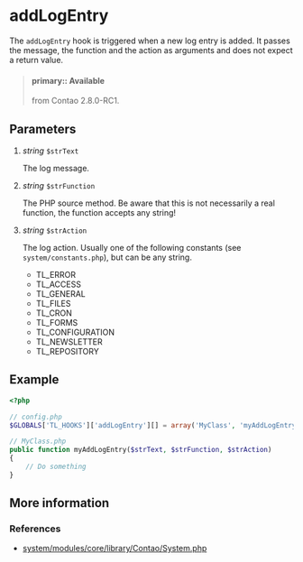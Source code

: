 # addLogEntry

The `addLogEntry` hook is triggered when a new log entry is added. It passes the
message, the function and the action as arguments and does not expect a return
value.

> #### primary:: Available   
> from Contao 2.8.0-RC1.


## Parameters

1. *string* `$strText`

    The log message.

2. *string* `$strFunction`

    The PHP source method. Be aware that this is not necessarily a real function,
    the function accepts any string!

3. *string* `$strAction`

    The log action. Usually one of the following constants
    (see `system/constants.php`), but can be any string.
    - TL_ERROR
    - TL_ACCESS
    - TL_GENERAL
    - TL_FILES
    - TL_CRON
    - TL_FORMS
    - TL_CONFIGURATION
    - TL_NEWSLETTER
    - TL_REPOSITORY


## Example

```php
<?php

// config.php
$GLOBALS['TL_HOOKS']['addLogEntry'][] = array('MyClass', 'myAddLogEntry');

// MyClass.php
public function myAddLogEntry($strText, $strFunction, $strAction)
{
    // Do something
}
```


## More information


### References

- [system/modules/core/library/Contao/System.php](https://github.com/contao/core/blob/3.5.0/system/modules/core/library/Contao/System.php#L192-L198)
